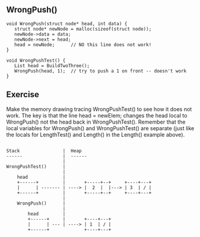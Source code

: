 ## WrongPush()

```
void WrongPush(struct node* head, int data) {
   struct node* newNode = malloc(sizeof(struct node));
   newNode->data = data;
   newNode->next = head;
   head = newNode;      // NO this line does not work!
}
   
void WrongPushTest() {
   List head = BuildTwoThree();
   WrongPush(head, 1);  // try to push a 1 on front -- doesn't work
}
```

## Exercise

Make the memory drawing tracing WrongPushTest() to see how it does not
work. The key is that the line head = newElem; changes the head local
to WrongPush() not the head back in WrongPushTest(). Remember that the
local variables for WrongPush() and WrongPushTest() are separate (just
like the locals for LengthTest() and Length() in the Length() example
above).


```

Stack                |  Heap
------               |  ------
                     |
WrongPushTest()      |
                     |
    head             |
    +------+         |       +-----+--+     +----+---+
    |      | ------- | ----> |  2  |  |---> | 3  | / |
    +------+         |       +-----+--+     +----+---+
                     |
    WrongPush()      |
                     |
        head         |			 
        +------+     |       +----+---+
        |      | --- | ----> | 1  | / |
        +------+             +----+---+

```
